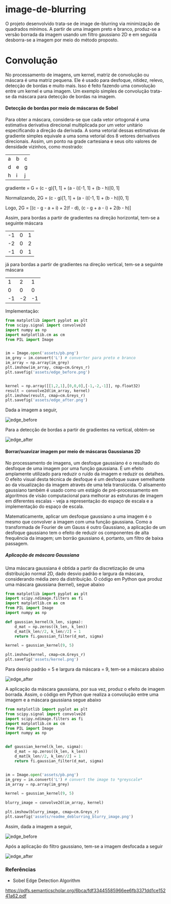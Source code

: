 # image-de-blurring

O projeto desenvolvido trata-se de image de-blurring via minimização de quadrados mínimos. A partir de uma imagem preto e branco, produz-se a versão borrada da imagem usando um filtro gaussiano 2D e em seguida desborra-se a imagem por meio do método proposto.

# Convolução
No processamento de imagens, um kernel, matriz de convolução ou máscara é uma matriz pequena. Ele é usado para desfoque, nitidez, relevo, detecção de bordas e muito mais. Isso é feito fazendo uma convolução entre um kernel e uma imagem. Um exemplo simples de convolução trata-se da máscara para detecção de bordas na imagem.

#### Detecção de bordas por meio de máscaras de Sobel
Para obter a máscara, considera-se que cada vetor ortogonal é uma estimativa derivativa direcional multiplicada por um vetor unitário especificando a direção da derivada. A soma vetorial dessas estimativas de gradiente simples equivale a uma soma vetorial dos 8 vetores derivativos direcionais. Assim, um ponto na grade cartesiana e seus oito valores de densidade vizinhos, como mostrado:

|  |  |  |
|--|--|--|
| a | b | c |
| d | e | g |
| h | i | j |

gradiente = G = (c - g)[1, 1] + (a - i)[-1, 1] + (b - h)[0, 1]

Normalizando,
2G = (c - g)[1, 1] + (a - i)[-1, 1] + (b - h)[0, 1]

Logo,
2G = [(c - g - a + i) + 2(f - d), (c - g + a - i) + 2(b - h)]

Assim, para bordas a partir de gradientes na direção horizontal, tem-se a seguinte máscara

|  |  |  |
|--|--|--|
| -1 | 0 | 1 |
| -2 | 0 | 2 |
| -1 | 0 | 1 |

já para bordas a partir de gradientes na direção vertical, tem-se a seguinte máscara

|  |  |  |
|--|--|--|
| 1 | 2 | 1 |
| 0 | 0 | 0 |
| -1 | -2 | -1 |

Implementação:

```python
from matplotlib import pyplot as plt
from scipy.signal import convolve2d
import numpy as np
import matplotlib.cm as cm
from PIL import Image


im = Image.open('assets/pb.png')
im_grey = im.convert('L') # converter para preto e branco
im_array = np.array(im_grey)
plt.imshow(im_array, cmap=cm.Greys_r)
plt.savefig('assets/edge_before.png')


kernel = np.array([[1,2,1],[0,0,0],[-1,-2,-1]], np.float32)
result = convolve2d(im_array, kernel)
plt.imshow(result, cmap=cm.Greys_r)
plt.savefig('assets/edge_after.png')
```

Dada a imagem a seguir,

![edge_before](assets/edge_before.png)

Para a detecção de bordas a partir de gradientes na vertical, obtém-se

![edge_after](assets/edge_after.png)

#### Borrar/suavizar imagem por meio de máscaras Gaussianas 2D

No processamento de imagens, um desfoque gaussiano é o resultado do desfoque de uma imagem por uma função gaussiana. É um efeito amplamente utilizado para reduzir o ruído da imagem e reduzir os detalhes. O efeito visual desta técnica de desfoque é um desfoque suave semelhante ao da visualização da imagem através de uma tela translúcida. O alisamento gaussiano também é usado como um estágio de pré-processamento em algoritmos de visão computacional para melhorar as estruturas de imagem em diferentes escalas - veja a representação do espaço de escala e a implementação do espaço de escala.

Matematicamente, aplicar um desfoque gaussiano a uma imagem é o mesmo que convolver a imagem com uma função gaussiana. Como a transformada de Fourier de um Gauss é outro Gaussiano, a aplicação de um desfoque gaussiano tem o efeito de reduzir os componentes de alta frequência da imagem; um borrão gaussiano é, portanto, um filtro de baixa passagem.

##### Aplicação de máscara Gaussiana

Uma máscara gaussiana é obtida a partir da discretização de uma distribuição normal 2D, dado desvio padrão e largura da máscara, considerando média zero da distribuição. O código em Python que produz uma máscara gaussiana (kernel), segue abaixo

```python
from matplotlib import pyplot as plt
import scipy.ndimage.filters as fi
import matplotlib.cm as cm
from PIL import Image
import numpy as np

def gaussian_kernel(k_len, sigma):
    d_mat = np.zeros((k_len, k_len))
    d_mat[k_len//2, k_len//2] = 1
    return fi.gaussian_filter(d_mat, sigma)

kernel = gaussian_kernel(9, 5)

plt.imshow(kernel, cmap=cm.Greys_r)
plt.savefig('assets/kernel.png')
```

Para desvio padrão = 5 e largura da máscara = 9, tem-se a máscara abaixo

![edge_after](assets/readme_kernel.png)

A aplicação da máscara gaussiana, por sua vez, produz o efeito de imagem borrada. Assim, o código em Python que realiza a convolução entre uma imagem e a máscara gaussiana segue abaixo

```python
from matplotlib import pyplot as plt
from scipy.signal import convolve2d
import scipy.ndimage.filters as fi
import matplotlib.cm as cm
from PIL import Image
import numpy as np


def gaussian_kernel(k_len, sigma):
    d_mat = np.zeros((k_len, k_len))
    d_mat[k_len//2, k_len//2] = 1
    return fi.gaussian_filter(d_mat, sigma)


im = Image.open('assets/pb.png')
im_grey = im.convert('L') # convert the image to *greyscale*
im_array = np.array(im_grey)

kernel = gaussian_kernel(9, 5)

blurry_image = convolve2d(im_array, kernel)

plt.imshow(blurry_image, cmap=cm.Greys_r)
plt.savefig('assets/readme_deblurring_blurry_image.png')
```

Assim, dada a imagem a seguir,

![edge_before](assets/deblurring_before.png)

Após a aplicação do filtro gaussiano, tem-se a imagem desfocada a seguir

![edge_after](assets/readme_deblurring_blurry_image.png)

### Referências

- Sobel Edge Detection Algorithm

https://pdfs.semanticscholar.org/6bca/fdf33445585966ee6fb3371dd1ce15241a62.pdf
